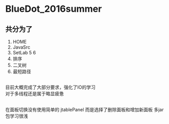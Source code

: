 # BlueDot_2016summer
## 共分为了
1. HOME
2. JavaSrc
3. SetLab 5 6
4. 排序
5. 二叉树
6. 最短路径
##
  目前大概完成了大部分要求，强化了IO的学习  
  对于多线程还是属于略显疲惫   
## 
  在面板切换没有使用简单的 jtablePanel 而是选择了删除面板和增加新面板
  多jar包学习很浅